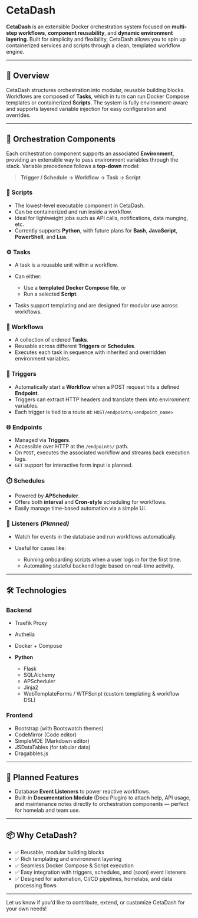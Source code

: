 # CetaDash

**CetaDash** is an extensible Docker orchestration system focused on **multi-step workflows**, **component reusability**, and **dynamic environment layering**. Built for simplicity and flexibility, CetaDash allows you to spin up containerized services and scripts through a clean, templated workflow engine.

---

## 🚀 Overview

CetaDash structures orchestration into modular, reusable building blocks. Workflows are composed of **Tasks**, which in turn can run Docker Compose templates or containerized **Scripts**. The system is fully environment-aware and supports layered variable injection for easy configuration and overrides.

---

## 🧹 Orchestration Components

Each orchestration component supports an associated **Environment**, providing an extensible way to pass environment variables through the stack. Variable precedence follows a **top-down** model:

> **Trigger / Schedule → Workflow → Task → Script**

### 📜 Scripts

* The lowest-level executable component in CetaDash.
* Can be containerized and run inside a workflow.
* Ideal for lightweight jobs such as API calls, notifications, data munging, etc.
* Currently supports **Python**, with future plans for **Bash**, **JavaScript**, **PowerShell**, and **Lua**.

### ⚙️ Tasks

* A task is a reusable unit within a workflow.
* Can either:

  * Use a **templated Docker Compose file**, or
  * Run a selected **Script**.
* Tasks support templating and are designed for modular use across workflows.

### 🔁 Workflows

* A collection of ordered **Tasks**.
* Reusable across different **Triggers** or **Schedules**.
* Executes each task in sequence with inherited and overridden environment variables.

### 🚨 Triggers

* Automatically start a **Workflow** when a POST request hits a defined **Endpoint**.
* Triggers can extract HTTP headers and translate them into environment variables.
* Each trigger is tied to a route at:
  `HOST/endpoints/<endpoint_name>`

### 🌐 Endpoints

* Managed via **Triggers**.
* Accessible over HTTP at the `/endpoints/` path.
* On `POST`, executes the associated workflow and streams back execution logs.
* `GET` support for interactive form input is planned.

### ⏱️ Schedules

* Powered by **APScheduler**.
* Offers both **interval** and **Cron-style** scheduling for workflows.
* Easily manage time-based automation via a simple UI.

### 📢 Listeners *(Planned)*

* Watch for events in the database and run workflows automatically.
* Useful for cases like:

  * Running onboarding scripts when a user logs in for the first time.
  * Automating stateful backend logic based on real-time activity.

---

## 🛠️ Technologies

### Backend

* Traefik Proxy
* Authelia
* Docker + Compose

* **Python**

  * Flask
  * SQLAlchemy
  * APScheduler
  * Jinja2
  * WebTemplateForms / WTFScript (custom templating & workflow DSL)


### Frontend

* Bootstrap (with Bootswatch themes)
* CodeMirror (Code editor)
* SimpleMDE (Markdown editor)
* JSDataTables (for tabular data)
* Dragabbles.js

---

## 📅 Planned Features

* Database **Event Listeners** to power reactive workflows.
* Built-in **Documentation Module** (Docu Plugin) to attach help, API usage, and maintenance notes directly to orchestration components — perfect for homelab and team use.

---

## 📦 Why CetaDash?

* ✅ Reusable, modular building blocks
* ✅ Rich templating and environment layering
* ✅ Seamless Docker Compose & Script execution
* ✅ Easy integration with triggers, schedules, and (soon) event listeners
* ✅ Designed for automation, CI/CD pipelines, homelabs, and data processing flows

---

Let us know if you'd like to contribute, extend, or customize CetaDash for your own needs!
